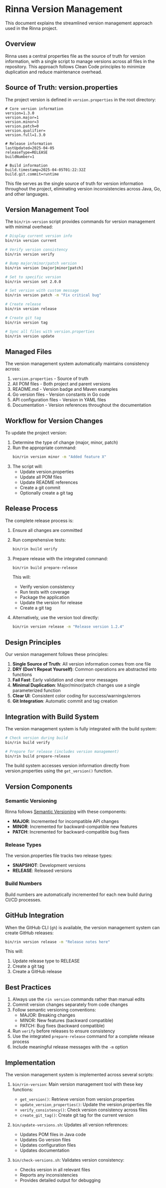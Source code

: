 # Rinna Version Management

This document explains the streamlined version management approach used in the Rinna project.

## Overview

Rinna uses a central properties file as the source of truth for version information, with a single script to manage versions across all files in the repository. This approach follows Clean Code principles to minimize duplication and reduce maintenance overhead.

## Source of Truth: version.properties

The project version is defined in `version.properties` in the root directory:

```properties
# Core version information
version=1.3.0
version.major=1
version.minor=3
version.patch=0
version.qualifier=
version.full=1.3.0

# Release information
lastUpdated=2025-04-05
releaseType=RELEASE
buildNumber=1

# Build information
build.timestamp=2025-04-05T01:22:32Z
build.git.commit=runtime
```

This file serves as the single source of truth for version information throughout the project, eliminating version inconsistencies across Java, Go, and other languages.

## Version Management Tool

The `bin/rin-version` script provides commands for version management with minimal overhead:

```bash
# Display current version info
bin/rin version current

# Verify version consistency
bin/rin version verify 

# Bump major/minor/patch version
bin/rin version [major|minor|patch]

# Set to specific version
bin/rin version set 2.0.0

# Set version with custom message
bin/rin version patch -m "Fix critical bug"

# Create release
bin/rin version release

# Create git tag
bin/rin version tag

# Sync all files with version.properties
bin/rin version update
```

## Managed Files

The version management system automatically maintains consistency across:

1. `version.properties` - Source of truth
2. All POM files - Both project and parent versions  
3. README.md - Version badge and Maven examples
4. Go version files - Version constants in Go code
5. API configuration files - Version in YAML files
6. Documentation - Version references throughout the documentation

## Workflow for Version Changes

To update the project version:

1. Determine the type of change (major, minor, patch)
2. Run the appropriate command:
   ```bash
   bin/rin version minor -m "Added feature X"
   ```
3. The script will:
   - Update version.properties
   - Update all POM files
   - Update README references
   - Create a git commit
   - Optionally create a git tag

## Release Process

The complete release process is:

1. Ensure all changes are committed
2. Run comprehensive tests:
   ```bash
   bin/rin build verify
   ```
3. Prepare release with the integrated command:
   ```bash
   bin/rin build prepare-release
   ```
   
   This will:
   - Verify version consistency
   - Run tests with coverage
   - Package the application
   - Update the version for release
   - Create a git tag

4. Alternatively, use the version tool directly:
   ```bash
   bin/rin version release -m "Release version 1.2.4"
   ```

## Design Principles

Our version management follows these principles:

1. **Single Source of Truth**: All version information comes from one file
2. **DRY (Don't Repeat Yourself)**: Common operations are abstracted into functions
3. **Fail Fast**: Early validation and clear error messages
4. **Minimal Duplication**: Major/minor/patch changes use a single parameterized function
5. **Clear UI**: Consistent color coding for success/warnings/errors
6. **Git Integration**: Automatic commit and tag creation

## Integration with Build System

The version management system is fully integrated with the build system:

```bash
# Check version during build
bin/rin build verify

# Prepare for release (includes version management)
bin/rin build prepare-release
```

The build system accesses version information directly from version.properties using the `get_version()` function.

## Version Components

### Semantic Versioning

Rinna follows [Semantic Versioning](https://semver.org/) with these components:

- **MAJOR**: Incremented for incompatible API changes
- **MINOR**: Incremented for backward-compatible new features
- **PATCH**: Incremented for backward-compatible bug fixes

### Release Types

The version.properties file tracks two release types:

- **SNAPSHOT**: Development versions
- **RELEASE**: Released versions

### Build Numbers

Build numbers are automatically incremented for each new build during CI/CD processes.

## GitHub Integration

When the GitHub CLI (`gh`) is available, the version management system can create GitHub releases:

```bash
bin/rin version release -m "Release notes here"
```

This will:
1. Update release type to RELEASE
2. Create a git tag
3. Create a GitHub release

## Best Practices

1. Always use the `rin version` commands rather than manual edits
2. Commit version changes separately from code changes
3. Follow semantic versioning conventions:
   - MAJOR: Breaking changes
   - MINOR: New features (backward compatible)
   - PATCH: Bug fixes (backward compatible)
4. Run `verify` before releases to ensure consistency
5. Use the integrated `prepare-release` command for a complete release process
6. Include meaningful release messages with the `-m` option

## Implementation

The version management system is implemented across several scripts:

1. `bin/rin-version`: Main version management tool with these key functions:
   - `get_version()`: Retrieve version from version.properties
   - `update_version_properties()`: Update the version.properties file
   - `verify_consistency()`: Check version consistency across files
   - `create_git_tag()`: Create git tag for the current version

2. `bin/update-versions.sh`: Updates all version references:
   - Updates POM files in Java code
   - Updates Go version files
   - Updates configuration files
   - Updates documentation

3. `bin/check-versions.sh`: Validates version consistency:
   - Checks version in all relevant files
   - Reports any inconsistencies
   - Provides detailed output for debugging